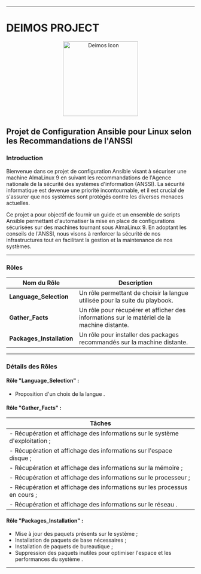 
---
# DEIMOS PROJECT

<p align="center">
  <img src="https://static.wikia.nocookie.net/rainbowsix/images/3/3a/R6S_Y9S1_Deimos_Icon.png/revision/latest?cb=20240225143037" alt="Deimos Icon" width="200"/>
</p>

## Projet de Configuration Ansible pour Linux selon les Recommandations de l'ANSSI

### Introduction

Bienvenue dans ce projet de configuration Ansible visant à sécuriser une machine AlmaLinux 9 en suivant les recommandations de l'Agence nationale de la sécurité des systèmes d'information (ANSSI). La sécurité informatique est devenue une priorité incontournable, et il est crucial de s'assurer que nos systèmes sont protégés contre les diverses menaces actuelles.

Ce projet a pour objectif de fournir un guide et un ensemble de scripts Ansible permettant d'automatiser la mise en place de configurations sécurisées sur des machines tournant sous AlmaLinux 9. En adoptant les conseils de l'ANSSI, nous visons à renforcer la sécurité de nos infrastructures tout en facilitant la gestion et la maintenance de nos systèmes.

---

### Rôles

| Nom du Rôle | Description |
|-------------|-------------|
| **Language_Selection**  | Un rôle permettant de choisir la langue utilisée pour la suite du playbook. |
| **Gather_Facts**  | Un rôle pour récupérer et afficher des informations sur le matériel de la machine distante. |
| **Packages_Installation**  | Un rôle pour installer des packages recommandés sur la machine distante. |

---

### Détails des Rôles
#### Rôle "Language_Selection" :
- Proposition d'un choix de la langue .

#### Rôle "Gather_Facts" :
| Tâches | 
|--------|
| - Récupération et affichage des informations sur le système d'exploitation ; |
| - Récupération et affichage des informations sur l'espace disque ; |
| - Récupération et affichage des informations sur la mémoire ; |
| - Récupération et affichage des informations sur le processeur ; |
| - Récupération et affichage des informations sur les processus en cours ; |
| - Récupération et affichage des informations sur le réseau . |

#### Rôle "Packages_Installation" :
- Mise à jour des paquets présents sur le système ;
- Installation de paquets de base nécessaires ;
- Installation de paquets de bureautique ;
- Suppression des paquets inutiles pour optimiser l'espace et les performances du système .

---
